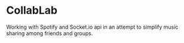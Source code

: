 # CollabLab
Working with Spotify and Socket.io api in an attempt to simplify music sharing among friends and groups.

